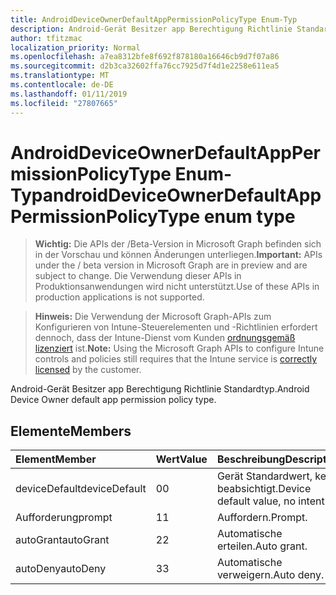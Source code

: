 ```yaml
---
title: AndroidDeviceOwnerDefaultAppPermissionPolicyType Enum-Typ
description: Android-Gerät Besitzer app Berechtigung Richtlinie Standardtyp.
author: tfitzmac
localization_priority: Normal
ms.openlocfilehash: a7ea8312bfe8f692f878180a16646cb9d7f07a86
ms.sourcegitcommit: d2b3ca32602ffa76cc7925d7f4d1e2258e611ea5
ms.translationtype: MT
ms.contentlocale: de-DE
ms.lasthandoff: 01/11/2019
ms.locfileid: "27807665"
---
```

# <a name="androiddeviceownerdefaultapppermissionpolicytype-enum-type"></a><span data-ttu-id="1e337-103">AndroidDeviceOwnerDefaultAppPermissionPolicyType Enum-Typ</span><span class="sxs-lookup"><span data-stu-id="1e337-103">androidDeviceOwnerDefaultAppPermissionPolicyType enum type</span></span>

> <span data-ttu-id="1e337-104">**Wichtig:** Die APIs der /Beta-Version in Microsoft Graph befinden sich in der Vorschau und können Änderungen unterliegen.</span><span class="sxs-lookup"><span data-stu-id="1e337-104">**Important:** APIs under the / beta version in Microsoft Graph are in preview and are subject to change.</span></span> <span data-ttu-id="1e337-105">Die Verwendung dieser APIs in Produktionsanwendungen wird nicht unterstützt.</span><span class="sxs-lookup"><span data-stu-id="1e337-105">Use of these APIs in production applications is not supported.</span></span>

> <span data-ttu-id="1e337-106">**Hinweis:** Die Verwendung der Microsoft Graph-APIs zum Konfigurieren von Intune-Steuerelementen und -Richtlinien erfordert dennoch, dass der Intune-Dienst vom Kunden [ordnungsgemäß lizenziert](https://go.microsoft.com/fwlink/?linkid=839381) ist.</span><span class="sxs-lookup"><span data-stu-id="1e337-106">**Note:** Using the Microsoft Graph APIs to configure Intune controls and policies still requires that the Intune service is [correctly licensed](https://go.microsoft.com/fwlink/?linkid=839381) by the customer.</span></span>

<span data-ttu-id="1e337-107">Android-Gerät Besitzer app Berechtigung Richtlinie Standardtyp.</span><span class="sxs-lookup"><span data-stu-id="1e337-107">Android Device Owner default app permission policy type.</span></span>
## <a name="members"></a><span data-ttu-id="1e337-108">Elemente</span><span class="sxs-lookup"><span data-stu-id="1e337-108">Members</span></span>
|<span data-ttu-id="1e337-109">Element</span><span class="sxs-lookup"><span data-stu-id="1e337-109">Member</span></span>|<span data-ttu-id="1e337-110">Wert</span><span class="sxs-lookup"><span data-stu-id="1e337-110">Value</span></span>|<span data-ttu-id="1e337-111">Beschreibung</span><span class="sxs-lookup"><span data-stu-id="1e337-111">Description</span></span>|
|:---|:---|:---|
|<span data-ttu-id="1e337-112">deviceDefault</span><span class="sxs-lookup"><span data-stu-id="1e337-112">deviceDefault</span></span>|<span data-ttu-id="1e337-113">0</span><span class="sxs-lookup"><span data-stu-id="1e337-113">0</span></span>|<span data-ttu-id="1e337-114">Gerät Standardwert, keine beabsichtigt.</span><span class="sxs-lookup"><span data-stu-id="1e337-114">Device default value, no intent.</span></span>|
|<span data-ttu-id="1e337-115">Aufforderung</span><span class="sxs-lookup"><span data-stu-id="1e337-115">prompt</span></span>|<span data-ttu-id="1e337-116">1</span><span class="sxs-lookup"><span data-stu-id="1e337-116">1</span></span>|<span data-ttu-id="1e337-117">Auffordern.</span><span class="sxs-lookup"><span data-stu-id="1e337-117">Prompt.</span></span>|
|<span data-ttu-id="1e337-118">autoGrant</span><span class="sxs-lookup"><span data-stu-id="1e337-118">autoGrant</span></span>|<span data-ttu-id="1e337-119">2</span><span class="sxs-lookup"><span data-stu-id="1e337-119">2</span></span>|<span data-ttu-id="1e337-120">Automatische erteilen.</span><span class="sxs-lookup"><span data-stu-id="1e337-120">Auto grant.</span></span>|
|<span data-ttu-id="1e337-121">autoDeny</span><span class="sxs-lookup"><span data-stu-id="1e337-121">autoDeny</span></span>|<span data-ttu-id="1e337-122">3</span><span class="sxs-lookup"><span data-stu-id="1e337-122">3</span></span>|<span data-ttu-id="1e337-123">Automatische verweigern.</span><span class="sxs-lookup"><span data-stu-id="1e337-123">Auto deny.</span></span>|





